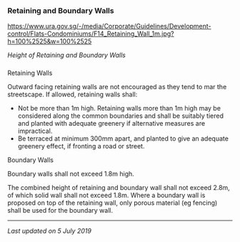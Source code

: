 ### Retaining and Boundary Walls

<https://www.ura.gov.sg/-/media/Corporate/Guidelines/Development-control/Flats-Condominiums/F14_Retaining_Wall_1m.jpg?h=100%2525&w=100%2525>

*Height of Retaining and Boundary Walls*

### 

<a href="#Retaining-Walls" class="collapsible collapsed"
data-toggle="collapse"></a>

Retaining Walls

Outward facing retaining walls are not encouraged as they tend to mar
the streetscape. If allowed, retaining walls shall:

-   Not be more than 1m high. Retaining walls more than 1m high may be
    considered along the common boundaries and shall be suitably tiered
    and planted with adequate greenery if alternative measures are
    impractical.
-   Be terraced at minimum 300mm apart, and planted to give an adequate
    greenery effect, if fronting a road or street.

<a href="#Boundary-Walls" class="collapsible collapsed"
data-toggle="collapse"></a>

Boundary Walls

Boundary walls shall not exceed 1.8m high.

The combined height of retaining and boundary wall shall not exceed
2.8m, of which solid wall shall not exceed 1.8m. Where a boundary wall
is proposed on top of the retaining wall, only porous material (eg
fencing) shall be used for the boundary wall.

------------------------------------------------------------------------

*Last updated on 5 July 2019*
